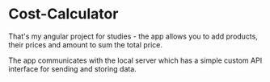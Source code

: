 # Cost-Calculator

That's my angular project for studies -  the app allows you to add products, their prices and amount to sum the total price.

The app communicates with the local server which has a simple custom API interface for sending and storing data.
